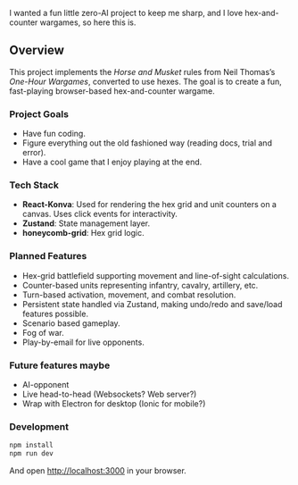 I wanted a fun little zero-AI project to keep me sharp, and I love hex-and-counter wargames, so here this is.

## Overview

This project implements the *Horse and Musket* rules from Neil Thomas’s *One-Hour Wargames*, converted to use hexes. The goal is to create a fun, fast-playing browser-based hex-and-counter wargame.

### Project Goals

* Have fun coding.
* Figure everything out the old fashioned way (reading docs, trial and error).
* Have a cool game that I enjoy playing at the end.

### Tech Stack

* **React-Konva**: Used for rendering the hex grid and unit counters on a canvas. Uses click events for interactivity.
* **Zustand**: State management layer.
* **honeycomb-grid**: Hex grid logic.

### Planned Features

* Hex-grid battlefield supporting movement and line-of-sight calculations.
* Counter-based units representing infantry, cavalry, artillery, etc.
* Turn-based activation, movement, and combat resolution.
* Persistent state handled via Zustand, making undo/redo and save/load features possible.
* Scenario based gameplay.
* Fog of war.
* Play-by-email for live opponents.

### Future features maybe

* AI-opponent
* Live head-to-head (Websockets? Web server?)
* Wrap with Electron for desktop (Ionic for mobile?)

### Development

```bash
npm install
npm run dev
```

And open [http://localhost:3000](http://localhost:3000) in your browser.
